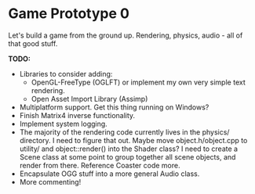 Game Prototype 0
=

Let's build a game from the ground up. Rendering, physics, audio - all of that good stuff.

**TODO:**

* Libraries to consider adding:
	- OpenGL-FreeType (OGLFT) or implement my own very simple text rendering.
	- Open Asset Import Library (Assimp)
* Multiplatform support. Get this thing running on Windows?
* Finish Matrix4 inverse functionality.
* Implement system logging.
* The majority of the rendering code currently lives in the physics/ directory. I need to figure that out. Maybe move object.h/object.cpp to utility/ and object::render() into the Shader class? I need to create a Scene class at some point to group together all scene objects, and render from there. Reference Coaster code more.
* Encapsulate OGG stuff into a more general Audio class. 
* More commenting!